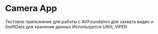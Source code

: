 # Camera App

Тестовое приложение для работы с AVFoundation для захвата видео и SwiftData для хранения данных
Используется UIKit, VIPER

